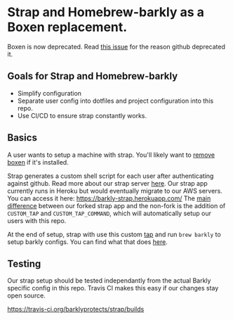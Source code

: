 Strap and Homebrew-barkly as a Boxen replacement.
=================================================
Boxen is now deprecated. Read [this issue](https://github.com/boxen/boxen/issues/197) for the reason github deprecated it.

Goals for Strap and Homebrew-barkly
-----------------------------------
- Simplify configuration
- Separate user config into dotfiles and project configuration into this repo.
- Use CI/CD to ensure strap constantly works.

Basics
-------
A user wants to setup a machine with strap.  You'll likely want to [remove boxen](https://github.com/barklyprotects/our-boxen/blob/master/script/nuke) if it's installed.

Strap generates a custom shell script for each user after authenticating against github.  Read more about our strap server [here](https://github.com/barklyprotects/strap).  Our strap app currently runs in Heroku but would eventually migrate to our AWS servers.  You can access it here: https://barkly-strap.herokuapp.com/  The [main difference](https://github.com/barklyprotects/strap/commit/a4d110b8baebdc2b286220252d0e8453acba8373#diff-04c6e90faac2675aa89e2176d2eec7d8R52) between our forked strap app and the non-fork is the addition of `CUSTOM_TAP` and `CUSTOM_TAP_COMMAND`, which will automatically setup our users with this repo.

At the end of setup, strap with use this custom [tap](https://github.com/Homebrew/brew/blob/master/docs/brew-tap.md) and run `brew barkly` to setup barkly configs.  You can find what that does [here](https://github.com/barklyprotects/homebrew-barkly/blob/master/cmd/brew-barkly).

Testing
-------
Our strap setup should be tested independantly from the actual Barkly specific config in this repo.
Travis CI makes this easy if our changes stay open source.

https://travis-ci.org/barklyprotects/strap/builds
